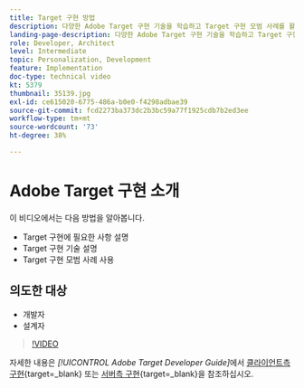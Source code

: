 ```yaml
---
title: Target 구현 방법
description: 다양한 Adobe Target 구현 기술을 학습하고 Target 구현 모범 사례를 활용합니다.
landing-page-description: 다양한 Adobe Target 구현 기술을 학습하고 Target 구현 모범 사례를 활용합니다.
role: Developer, Architect
level: Intermediate
topic: Personalization, Development
feature: Implementation
doc-type: technical video
kt: 5379
thumbnail: 35139.jpg
exl-id: ce615020-6775-486a-b0e0-f4298adbae39
source-git-commit: fcd2273ba373dc2b3bc59a77f1925cdb7b2ed3ee
workflow-type: tm+mt
source-wordcount: '73'
ht-degree: 38%

---
```


# Adobe Target 구현 소개

이 비디오에서는 다음 방법을 알아봅니다.

* Target 구현에 필요한 사항 설명
* Target 구현 기술 설명
* Target 구현 모범 사례 사용

## 의도한 대상

* 개발자
* 설계자

>[!VIDEO](https://video.tv.adobe.com/v/35139/?quality=12)

자세한 내용은 *[!UICONTROL Adobe Target Developer Guide]*&#x200B;에서 [클라이언트측 구현](https://experienceleague.adobe.com/docs/target-dev/developer/client-side/overview.html){target=_blank} 또는 [서버측 구현](https://experienceleague.adobe.com/docs/target-dev/developer/server-side/server-side-overview.html){target=_blank}을 참조하십시오.

